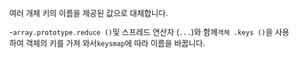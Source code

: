 여러 개체 키의 이름을 제공된 값으로 대체합니다.

-`array.prototype.reduce ()`및 스프레드 연산자 (`...`)와 함께`객체 .keys ()`을 사용하여 객체의 키를 가져 와서`keysmap`에 따라 이름을 바꿉니다.